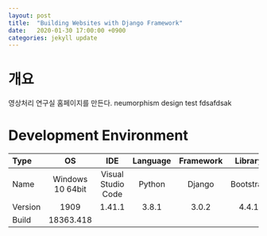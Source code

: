 ```yaml
---
layout: post
title:  "Building Websites with Django Framework"
date:   2020-01-30 17:00:00 +0900
categories: jekyll update
---
```

# 개요
영상처리 연구실 홈페이지를 만든다.
neumorphism design
test
fdsafdsak


# Development Environment

| Type | OS | IDE | Language | Framework | Library |
|:--|:--:|:--:|:--:|:--:|:--:|
| Name | Windows 10 64bit | Visual Studio Code | Python | Django | Bootstrap |
| Version | 1909 | 1.41.1 | 3.8.1 | 3.0.2 | 4.4.1 |
| Build | 18363.418 |
